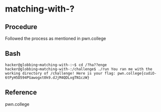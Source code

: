 # matching-with-?
## Procedure
Followed the process as mentioned in pwn.college
## Bash
`hacker@globbing~matching-with-:~$ cd /?ha??enge
hacker@globbing~matching-with-:/challenge$ ./run
You ran me with the working directory of /challenge! Here is your flag:
pwn.college{cudiO-6tPyH5D594PGawogxt0k9.dJjM4QDLxgTN1czW}`
## Reference
pwn.college
